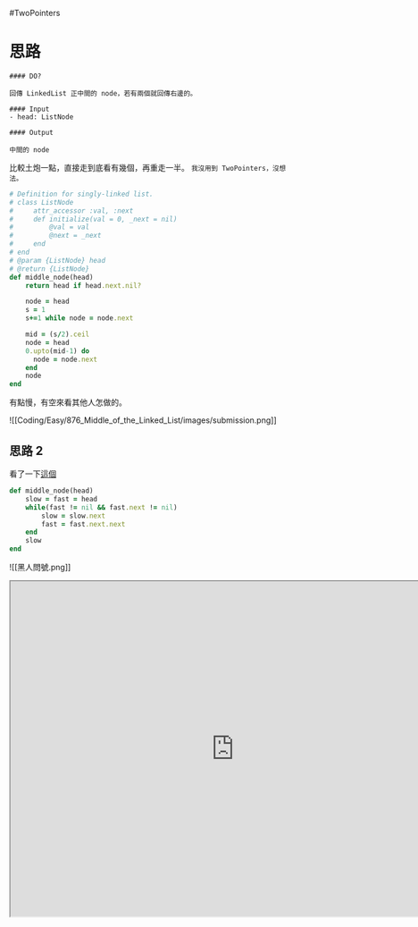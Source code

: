 #TwoPointers 

# 思路

```ad-note
#### DO?

回傳 LinkedList 正中間的 node，若有兩個就回傳右邊的。

#### Input
- head: ListNode

#### Output

中間的 node
```

比較土炮一點，直接走到底看有幾個，再重走一半。
`我沒用到 TwoPointers，沒想法。`

```ruby
# Definition for singly-linked list.
# class ListNode
#     attr_accessor :val, :next
#     def initialize(val = 0, _next = nil)
#         @val = val
#         @next = _next
#     end
# end
# @param {ListNode} head
# @return {ListNode}
def middle_node(head)
    return head if head.next.nil?

    node = head
    s = 1
    s+=1 while node = node.next

    mid = (s/2).ceil
    node = head
    0.upto(mid-1) do
      node = node.next
    end
    node
end
```

有點慢，有空來看其他人怎做的。

![[Coding/Easy/876_Middle_of_the_Linked_List/images/submission.png]]


## 思路 2
看了一下[這個](https://leetcode.com/problems/middle-of-the-linked-list/discuss/348749/Simple-Ruby-solution)
```ruby
def middle_node(head)
    slow = fast = head
    while(fast != nil && fast.next != nil)
        slow = slow.next
        fast = fast.next.next
    end
    slow
end
```

![[黑人問號.png]]
<iframe src="https://iq.opengenus.org/fast-and-slow-pointer-technique/" width=800 height=600/>
## Floyd’s Cycle Detection Algorithm
又稱為 `tortoise and hare algorithm`。

使用 slow, fast 兩個 pointer 來決定「有向」資料結構的一些特性，例如：
- 檢查 graph、linked list 中是否含有循環
- 找到 linked list 正中間的點（更有效率）

## 問題1: Middle of the linked list
也剛好是本題。我上面的解法就是 brute force，因為我先 run N 一遍去找總共多少個 node ，再從頭走 N/2 去找中間點。

```plaintext
(1) -> (2) -> (3) -> (4) -> (5) -> (6) -> (7)
SF
(1) -> (2) -> (3) -> (4) -> (5) -> (6) -> (7)
        S      F
(1) -> (2) -> (3) -> (4) -> (5) -> (6) -> (7)
               S             F
(1) -> (2) -> (3) -> (4) -> (5) -> (6) -> (7)
                      S                    F reached end

S is at the middle point
```

## 問題2:   Detect Cycle in Linked List

```plaintext
SF
(1) -> (2) -> (3) -> (4) -> (5) -> (6)
               ↑____________________⌟
        S      F
(1) -> (2) -> (3) -> (4) -> (5) -> (6)
               ↑____________________⌟
               S             F
(1) -> (2) -> (3) -> (4) -> (5) -> (6)
               ↑____________________⌟
               F      S             
(1) -> (2) -> (3) -> (4) -> (5) -> (6)
               ↑____________________⌟
                            SF
(1) -> (2) -> (3) -> (4) -> (5) -> (6)
               ↑____________________⌟
```